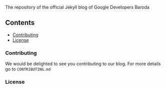 The repository of the official Jekyll blog of Google Developers Baroda

## Contents

- [Contributing](#contributing)
- [License](#license)

### Contributing

We would be delighted to see you contributing to our blog. For more details go to `CONTRIBUTING.md`

### License
